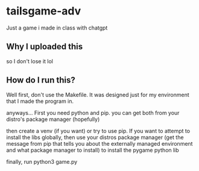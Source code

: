 # tailsgame-adv

Just a game i made in class with chatgpt

## Why I uploaded this

so I don't lose it lol


## How do I run this?

Well first, don't use the Makefile. It was designed just for my environment that I made the program in.

anyways... First you need python and pip. you can get both from your distro's package manager (hopefully)

then create a venv (if you want) or try to use pip. If you want to attempt to install the libs globally, then use your distros package manager (get the message from pip that tells you about the externally managed environment and what package manager to install) to install the pygame python lib

finally, run python3 game.py
